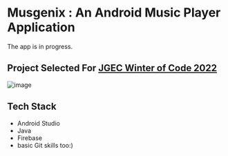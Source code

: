 # Musgenix : An Android Music Player Application

The app is in progress.

## Project Selected For [JGEC Winter of Code 2022](http://jwoc.tech)
 
![image](https://user-images.githubusercontent.com/80222700/151666087-793637bf-a96d-4e6c-a994-133f1cf70ab8.png)

## Tech Stack

- Android Studio
- Java
- Firebase
- basic Git skills too:)





